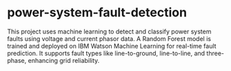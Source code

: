 # power-system-fault-detection
This project uses machine learning to detect and classify power system faults using voltage and current phasor data. A Random Forest model is trained and deployed on IBM Watson Machine Learning for real-time fault prediction. It supports fault types like line-to-ground, line-to-line, and three-phase, enhancing grid reliability.

